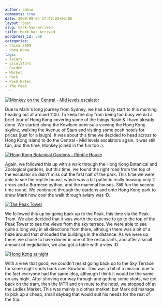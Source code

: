 ```yaml
---
author: admin
comments: true
date: 2009-09-04 17:49:22+00:00
layout: post
slug: mark-has-arrived
title: Mark has Arrived!
wordpress_id: 368
categories:
- China 2009
- Hong Kong
tags:
- Aviary
- Escalators
- Garden
- Market
- Park
- Posh Hotel
- The Peak
---
```


[![Monkey on the Central - Mid levels escalator](http://travel.perry-online.me.uk/files/2012/08/sfpgMjAwOS8yMDA5LjA4LjA1IC0gMjAwOS4wOS4xMSBUb3VyIG9mIENoaW5hLzIwMDkuMDguMzEgLSAyMDA5LjA5LjExIEhvbmcgS29uZy8qSU1HXzQ2NjIuSlBHKippbWFnZSoqOGQ5OTMwNGM5Y2YwMjRjMjVhYWUwYTYzNGI4ZmNkYjkamp-199x300.jpg)](http://travel.perry-online.me.uk/files/2012/08/sfpgMjAwOS8yMDA5LjA4LjA1IC0gMjAwOS4wOS4xMSBUb3VyIG9mIENoaW5hLzIwMDkuMDguMzEgLSAyMDA5LjA5LjExIEhvbmcgS29uZy8qSU1HXzQ2NjIuSlBHKippbWFnZSoqOGQ5OTMwNGM5Y2YwMjRjMjVhYWUwYTYzNGI4ZmNkYjkamp.jpg)


Due to Mark's long journey from Sydney, we had a lazy start to this morning heading out at around 1100. To keep the day from being too busy we did a brief tour of Hong Kong covering some of the things Rosie & I have already done. We started along the Kowloon peninsula viewing the Hong Kong skyline, walking the Avenue of Stars and visiting some posh hotels for prices (just for a laugh). <!-- more -->It was about this time we decided to head across to Hong Kong island to do the Central - Mid levels escalators again. It was still fun, and this time, Monkey joined in the fun too :).


[![Hong Kong Botanical Gardens - Reptile House](http://travel.perry-online.me.uk/files/2012/08/sfpgMjAwOS8yMDA5LjA4LjA1IC0gMjAwOS4wOS4xMSBUb3VyIG9mIENoaW5hLzIwMDkuMDguMzEgLSAyMDA5LjA5LjExIEhvbmcgS29uZy8qSU1HXzQ2NzIuSlBHKippbWFnZSoqMWE3ZDY0ZjdkNzExZjA3OGNkNGRiN2RhODI5NmI2NDcamp-300x199.jpg)](http://travel.perry-online.me.uk/files/2012/08/sfpgMjAwOS8yMDA5LjA4LjA1IC0gMjAwOS4wOS4xMSBUb3VyIG9mIENoaW5hLzIwMDkuMDguMzEgLSAyMDA5LjA5LjExIEhvbmcgS29uZy8qSU1HXzQ2NzIuSlBHKippbWFnZSoqMWE3ZDY0ZjdkNzExZjA3OGNkNGRiN2RhODI5NmI2NDcamp.jpg)


Again, we followed this up with a walk through the Hong Kong Botanical and Zoological gardens, but this time, we found the right road from the top of the escalator so didn't miss out the first half of the park. This time we were able to see the reptile house, which was a bit pathetic really housing only 2 crocs and a Burmese python, and the mammal houses. Still fun the second time round. We continued through the gardens and onto Hong Kong park to show Mark how cool the walk through aviary was :D.


[![The Peak Tower](http://travel.perry-online.me.uk/files/2012/08/sfpgMjAwOS8yMDA5LjA4LjA1IC0gMjAwOS4wOS4xMSBUb3VyIG9mIENoaW5hLzIwMDkuMDguMzEgLSAyMDA5LjA5LjExIEhvbmcgS29uZy8qSU1HXzQ3MTYuSlBHKippbWFnZSoqMmFjNTRmNjZiOTVjZDI1ZmFlNTVmOWM5MWYwYzQ1ZTEamp-300x199.jpg)](http://travel.perry-online.me.uk/files/2012/08/sfpgMjAwOS8yMDA5LjA4LjA1IC0gMjAwOS4wOS4xMSBUb3VyIG9mIENoaW5hLzIwMDkuMDguMzEgLSAyMDA5LjA5LjExIEhvbmcgS29uZy8qSU1HXzQ3MTYuSlBHKippbWFnZSoqMmFjNTRmNjZiOTVjZDI1ZmFlNTVmOWM5MWYwYzQ1ZTEamp.jpg)


We followed this up by going back up to the Peak, this time via the Peak Tram. We also decided that it was worth the expense to go to the top of the Peak Tower to see the views from the sky terrace. We were able to see quite a long way in all directions from there, although there was a bit of a haze around that shrouded the buildings in the distance. As we were up there, we chose to have dinner in one of the restaurants, and after a small amount of negotiation, we also got a table with a view :D.


[![Hong Kong at night](http://travel.perry-online.me.uk/files/2012/08/sfpgMjAwOS8yMDA5LjA4LjA1IC0gMjAwOS4wOS4xMSBUb3VyIG9mIENoaW5hLzIwMDkuMDguMzEgLSAyMDA5LjA5LjExIEhvbmcgS29uZy8qSU1HXzQ3MzguSlBHKippbWFnZSoqMzVkMDE3ZGQ3YWE0NjUwMzkzZjRhMzUwOTIyNTlkNzAamp-300x199.jpg)](http://travel.perry-online.me.uk/files/2012/08/sfpgMjAwOS8yMDA5LjA4LjA1IC0gMjAwOS4wOS4xMSBUb3VyIG9mIENoaW5hLzIwMDkuMDguMzEgLSAyMDA5LjA5LjExIEhvbmcgS29uZy8qSU1HXzQ3MzguSlBHKippbWFnZSoqMzVkMDE3ZGQ3YWE0NjUwMzkzZjRhMzUwOTIyNTlkNzAamp.jpg)


With a view that good, we couldn't resist going back up to the Sky Terrace for some night shots back over Kowloon. This was a bit of a mission due to the fact everyone had the same idea, although I think it would be the same on any night. After shoving our way through and getting some shots, we got back on the tram, then the MTR and on route to the hotel, we stopped off at the Ladies Market. This was mainly a clothes market, but Mark did manage to pick up a cheap, small daybag that would suit his needs for the rest of the trip.
